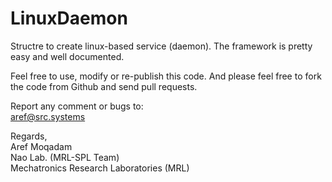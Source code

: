 # LinuxDaemon

Structre to create linux-based service (daemon). The framework is pretty easy and well documented.

Feel free to use, modify or re-publish this code. And please feel free to fork the code from Github and send pull requests.

Report any comment or bugs to:<br />
aref@src.systems

Regards,<br />
Aref Moqadam<br />
Nao Lab. (MRL-SPL Team)<br />
Mechatronics Research Laboratories (MRL)
